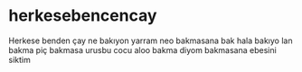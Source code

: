 # herkesebencencay
Herkese benden çay
ne
bakıyon
yarram
neo
bakmasana 
bak hala bakıyo
lan bakma piç
bakmasa urusbu cocu
aloo bakma diyom 
bakmasana ebesini siktim
